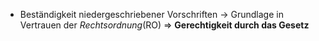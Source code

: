- Beständigkeit niedergeschriebener Vorschriften
-> Grundlage in Vertrauen der *Rechtsordnung*(RO)
=> **Gerechtigkeit durch das Gesetz**